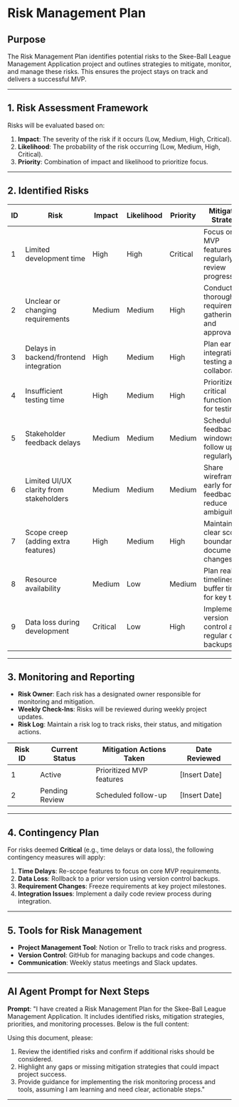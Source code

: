 # Risk Management Plan

## Purpose
The Risk Management Plan identifies potential risks to the Skee-Ball League Management Application project and outlines strategies to mitigate, monitor, and manage these risks. This ensures the project stays on track and delivers a successful MVP.

---

## 1. Risk Assessment Framework
Risks will be evaluated based on:
1. **Impact**: The severity of the risk if it occurs (Low, Medium, High, Critical).
2. **Likelihood**: The probability of the risk occurring (Low, Medium, High, Critical).
3. **Priority**: Combination of impact and likelihood to prioritize focus.

---

## 2. Identified Risks

| **ID** | **Risk**                              | **Impact** | **Likelihood** | **Priority** | **Mitigation Strategy**                                   | **Owner**         |
|--------|---------------------------------------|-----------|----------------|--------------|---------------------------------------------------------|-------------------|
| 1      | Limited development time              | High      | High           | Critical     | Focus on MVP features, regularly review progress.       | James Lee         |
| 2      | Unclear or changing requirements      | Medium    | Medium         | High         | Conduct thorough requirement gathering and approvals.   | Emily Hart        |
| 3      | Delays in backend/frontend integration| High      | Medium         | High         | Plan early integration testing and collaboration.       | Mike Ramirez      |
| 4      | Insufficient testing time             | High      | Medium         | High         | Prioritize critical functionality for testing.          | Chloe Nguyen      |
| 5      | Stakeholder feedback delays           | Medium    | Medium         | Medium       | Schedule feedback windows and follow up regularly.      | James Lee         |
| 6      | Limited UI/UX clarity from stakeholders| Medium   | Medium         | Medium       | Share wireframes early for feedback to reduce ambiguity.| Sarah Cohen       |
| 7      | Scope creep (adding extra features)   | High      | Medium         | High         | Maintain clear scope boundaries; document all changes.  | James Lee         |
| 8      | Resource availability                 | Medium    | Low            | Medium       | Plan realistic timelines; buffer time for key tasks.    | James Lee         |
| 9      | Data loss during development          | Critical  | Low            | High         | Implement version control and regular data backups.     | Mike Ramirez      |

---

## 3. Monitoring and Reporting
- **Risk Owner**: Each risk has a designated owner responsible for monitoring and mitigation.
- **Weekly Check-Ins**: Risks will be reviewed during weekly project updates.
- **Risk Log**: Maintain a risk log to track risks, their status, and mitigation actions.

| **Risk ID** | **Current Status** | **Mitigation Actions Taken** | **Date Reviewed** |
|-------------|-------------------|-----------------------------|------------------|
| 1           | Active            | Prioritized MVP features     | [Insert Date]   |
| 2           | Pending Review    | Scheduled follow-up          | [Insert Date]   |

---

## 4. Contingency Plan
For risks deemed **Critical** (e.g., time delays or data loss), the following contingency measures will apply:
1. **Time Delays**: Re-scope features to focus on core MVP requirements.
2. **Data Loss**: Rollback to a prior version using version control backups.
3. **Requirement Changes**: Freeze requirements at key project milestones.
4. **Integration Issues**: Implement a daily code review process during integration.

---

## 5. Tools for Risk Management
- **Project Management Tool**: Notion or Trello to track risks and progress.
- **Version Control**: GitHub for managing backups and code changes.
- **Communication**: Weekly status meetings and Slack updates.

---

## AI Agent Prompt for Next Steps
**Prompt**:
"I have created a Risk Management Plan for the Skee-Ball League Management Application. It includes identified risks, mitigation strategies, priorities, and monitoring processes. Below is the full content:

<Insert Risk Management Plan Here>

Using this document, please:
1. Review the identified risks and confirm if additional risks should be considered.
2. Highlight any gaps or missing mitigation strategies that could impact project success.
3. Provide guidance for implementing the risk monitoring process and tools, assuming I am learning and need clear, actionable steps."

---



